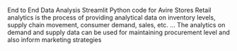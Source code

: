 End to End Data Analysis
Streamlit Python code for Avire Stores
Retail analytics is the process of providing analytical data on inventory levels, supply chain movement, consumer demand, sales, etc. ... The analytics on demand and supply data can be used for maintaining procurement level and also inform marketing strategies
